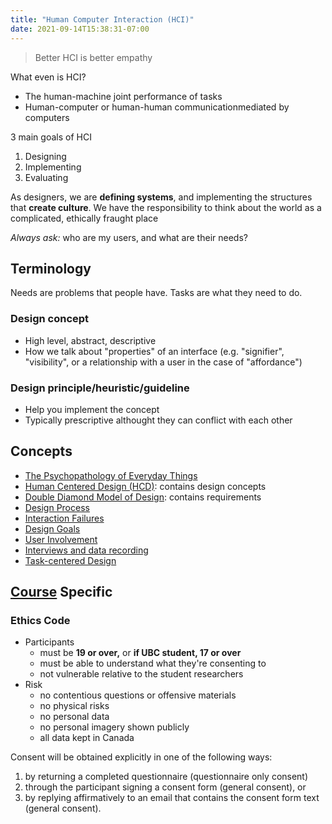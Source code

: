 ```yaml
---
title: "Human Computer Interaction (HCI)"
date: 2021-09-14T15:38:31-07:00
---
```


> Better HCI is better empathy

What even is HCI?
* The human-machine joint performance of tasks
* Human-computer or human-human communicationmediated by computers

3 main goals of HCI
1. Designing
2. Implementing
3. Evaluating

As designers, we are **defining systems**, and implementing the structures that **create culture**. We have the responsibility to think about the world as a complicated, ethically fraught place

_Always ask:_ who are my users, and what are their needs?

## Terminology
Needs are problems that people have. Tasks are what they need to do.

### Design concept
-  High level, abstract, descriptive
-  How we talk about "properties" of an interface (e.g. "signifier", "visibility", or a relationship with a user in the case of "affordance")

### Design principle/heuristic/guideline
-  Help you implement the concept
-  Typically prescriptive althought they can conflict with each other

## Concepts
- [The Psychopathology of Everyday Things](thoughts/articles/the-psychopathology-of-everyday-things.md)
- [Human Centered Design (HCD)](thoughts/human-centered-design.md): contains design concepts
- [Double Diamond Model of Design](thoughts/double-diamond-design.md): contains requirements
- [Design Process](thoughts/design-process.md)
- [Interaction Failures](thoughts/interaction-failures.md)
- [Design Goals](thoughts/design-goals.md)
- [User Involvement](thoughts/user-involvement.md)
- [Interviews and data recording](thoughts/interviews-and-data-recording.md)
- [Task-centered Design](thoughts/task-centered-design.md)

## [Course](https://www.students.cs.ubc.ca/~cs-344/current-term/) Specific
### Ethics Code
-   Participants
    -   must be **19 or over,** or **if UBC student, 17 or over**
    -   must be able to understand what they're consenting to
    -   not vulnerable relative to the student researchers
-   Risk
    -   no contentious questions or offensive materials
    -   no physical risks
    -   no personal data
    -   no personal imagery shown publicly
    -   all data kept in Canada

Consent will be obtained explicitly in one of the following ways:
1. by returning a completed questionnaire (questionnaire only consent)
2. through the participant signing a consent form (general consent), or
3. by replying affirmatively to an email that contains the consent form text (general consent).